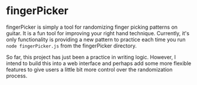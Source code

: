 # fingerPicker
fingerPicker is simply a tool for randomizing finger picking patterns on guitar. It is a fun tool for improving your right hand technique. Currently, it's only functionality is providing a new pattern to practice each time you run `node fingerPicker.js` from the fingerPicker directory.

So far, this project has just been a practice in writing logic. However, I intend to build this into a web interface and perhaps add some more flexible features to give users a little bit more control over the randomization process.
